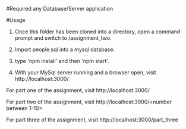 #Required
any Database/Server application 

#Usage
1) Once this folder has been cloned into a directory, open a command prompt and switch to /assignment_two.

2) Import people.sql into a mysql database.

3) type 'npm install' and then 'npm start'.

4) With your MySql server running and a browser open, visit http://localhost:3000/

  For part one of the assignment, visit http://localhost:3000/ 
  
  For part two of the assignment, visit http://localhost:3000/<number between 1-10>
  
  For part three of the assignment, visit http://localhost:3000/part_three
